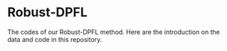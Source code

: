 # Robust-DPFL
The codes of our Robust-DPFL method. Here are the introduction on the data and code in this repository.
